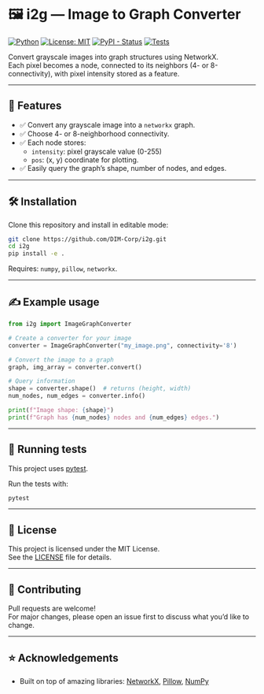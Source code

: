 
# 🖼️ i2g — Image to Graph Converter

[![Python](https://img.shields.io/badge/python-3.7%2B-blue.svg)](https://www.python.org/)
[![License: MIT](https://img.shields.io/badge/License-MIT-green.svg)](LICENSE)
[![PyPI - Status](https://img.shields.io/badge/status-active-brightgreen.svg)]()
[![Tests](https://img.shields.io/badge/tests-passing-brightgreen.svg)]()

Convert grayscale images into graph structures using NetworkX.  
Each pixel becomes a node, connected to its neighbors (4- or 8-connectivity), with pixel intensity stored as a feature.

---

## 🚀 Features

- ✅ Convert any grayscale image into a `networkx` graph.
- ✅ Choose 4- or 8-neighborhood connectivity.
- ✅ Each node stores:
  - `intensity`: pixel grayscale value (0-255)
  - `pos`: (x, y) coordinate for plotting.
- ✅ Easily query the graph’s shape, number of nodes, and edges.

---

## 🛠️ Installation

Clone this repository and install in editable mode:

```bash
git clone https://github.com/DIM-Corp/i2g.git
cd i2g
pip install -e .
```

Requires: `numpy`, `pillow`, `networkx`.

---

## ✍️ Example usage

```python
from i2g import ImageGraphConverter

# Create a converter for your image
converter = ImageGraphConverter("my_image.png", connectivity='8')

# Convert the image to a graph
graph, img_array = converter.convert()

# Query information
shape = converter.shape()  # returns (height, width)
num_nodes, num_edges = converter.info()

print(f"Image shape: {shape}")
print(f"Graph has {num_nodes} nodes and {num_edges} edges.")
```

---

## 🚀 Running tests

This project uses [pytest](https://pytest.org).

Run the tests with:

```bash
pytest
```

---

## 📄 License

This project is licensed under the MIT License.  
See the [LICENSE](LICENSE) file for details.

---

## 💪 Contributing

Pull requests are welcome!  
For major changes, please open an issue first to discuss what you’d like to change.

---

## ⭐ Acknowledgements

- Built on top of amazing libraries: [NetworkX](https://networkx.org/), [Pillow](https://python-pillow.org/), [NumPy](https://numpy.org/)
